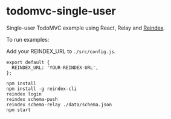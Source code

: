 # todomvc-single-user

Single-user TodoMVC example using React, Relay and [Reindex](https://www.reindex.io).

To run examples:

Add your REINDEX_URL to `./src/config.js`.

```
export default {
  REINDEX_URL: 'YOUR-REINDEX-URL',
};
```

```
npm install
npm install -g reindex-cli
reindex login
reindex schema-push
reindex schema-relay ./data/schema.json
npm start
```
